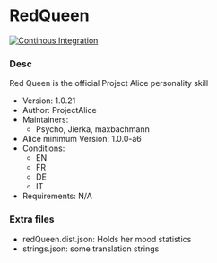 # RedQueen

[![Continous Integration](https://gitlab.com/project-alice-assistant/skills/skill_RedQueen/badges/master/pipeline.svg)](https://gitlab.com/project-alice-assistant/skills/skill_RedQueen/pipelines/latest)


### Desc
Red Queen is the official Project Alice personality skill

- Version: 1.0.21
- Author: ProjectAlice
- Maintainers:
  - Psycho, Jierka, maxbachmann
- Alice minimum Version: 1.0.0-a6
- Conditions:
  - EN
  - FR
  - DE
  - IT
- Requirements: N/A

### Extra files

- redQueen.dist.json: Holds her mood statistics
- strings.json: some translation strings

